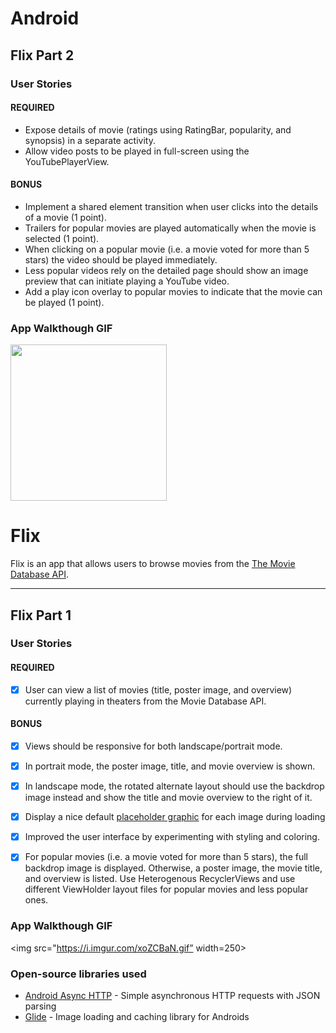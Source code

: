 # Android

## Flix Part 2

### User Stories

#### REQUIRED 

- Expose details of movie (ratings using RatingBar, popularity, and synopsis) in a separate activity.
- Allow video posts to be played in full-screen using the YouTubePlayerView.

#### BONUS

- Implement a shared element transition when user clicks into the details of a movie (1 point).
- Trailers for popular movies are played automatically when the movie is selected (1 point).
- When clicking on a popular movie (i.e. a movie voted for more than 5 stars) the video should be played immediately.
- Less popular videos rely on the detailed page should show an image preview that can initiate playing a YouTube video.
- Add a play icon overlay to popular movies to indicate that the movie can be played (1 point).

### App Walkthough GIF


<img src="https://imgur.com/gallery/bg39Uvy" width=250><br>



# Flix
Flix is an app that allows users to browse movies from the [The Movie Database API](http://docs.themoviedb.apiary.io/#).

---

## Flix Part 1

### User Stories

#### REQUIRED
- [x] User can view a list of movies (title, poster image, and overview) currently playing in theaters from the Movie Database API.

#### BONUS
- [x] Views should be responsive for both landscape/portrait mode.
- [x] In portrait mode, the poster image, title, and movie overview is shown.
- [x] In landscape mode, the rotated alternate layout should use the backdrop image instead and show the title and movie overview to the right of it.

- [x] Display a nice default [placeholder graphic](https://guides.codepath.org/android/Displaying-Images-with-the-Glide-Library#advanced-usage) for each image during loading
- [x] Improved the user interface by experimenting with styling and coloring.
- [x] For popular movies (i.e. a movie voted for more than 5 stars), the full backdrop image is displayed. Otherwise, a poster image, the movie title, and overview is listed. Use Heterogenous RecyclerViews and use different ViewHolder layout files for popular movies and less popular ones.

### App Walkthough GIF

<img src="https://i.imgur.com/xoZCBaN.gif” width=250><br>

### Open-source libraries used

- [Android Async HTTP](https://github.com/codepath/CPAsyncHttpClient) - Simple asynchronous HTTP requests with JSON parsing
- [Glide](https://github.com/bumptech/glide) - Image loading and caching library for Androids
